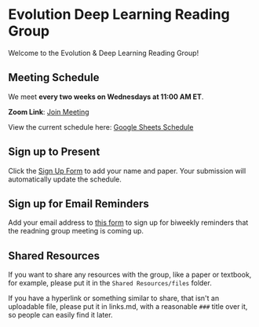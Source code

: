 # Evolution Deep Learning Reading Group

Welcome to the Evolution & Deep Learning Reading Group! 




## Meeting Schedule

We meet **every two weeks on Wednesdays at 11:00 AM ET**.

**Zoom Link**: [Join Meeting](https://virginiatech.zoom.us/j/86992753213)

View the current schedule here: [Google Sheets Schedule](https://docs.google.com/spreadsheets/d/1uqp2_1peLV_NcHBIz04vkFiuoQcicO3cGsC2C95oI6k/edit?resourcekey=&gid=969815788#gid=969815788)

## Sign up to Present

Click the [Sign Up Form](https://docs.google.com/forms/d/e/1FAIpQLScPVSTP80DcOLTd-GD0oKny_pHWmbM2Nj1VUlsyx8cFgrPNCw/viewform?usp=header) to add your name and paper. Your submission will automatically update the schedule.

## Sign up for Email Reminders

Add your email address to [this form](https://docs.google.com/forms/d/e/1FAIpQLSeHmoINx9zeFMIkfOXSzP__ZgRImnE_tXe8r7QexDbITwr1CQ/viewform?usp=header) to sign up for biweekly reminders that the readning group meeting is coming up.

## Shared Resources

If you want to share any resources with the group, like a paper or textbook, for example, please put it in the `Shared Resources/files` folder.

If you have a hyperlink or something similar to share, that isn't an uploadable file, please put it in links.md, with a reasonable `###` title over it, so people can easily find it later.
